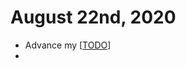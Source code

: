 # August 22nd, 2020
- Advance my [[TODO]]
- 

[//begin]: # "Autogenerated link references for markdown compatibility"
[TODO]: ../todo.md "Todo"
[//end]: # "Autogenerated link references"